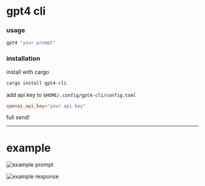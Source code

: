 
# gpt4 cli

### usage

```sh
gpt4 "your prompt"
```

### installation

install with cargo
```sh
cargo install gpt4-cli
```

add api key to `$HOME/.config/gpt4-cli/config.toml`
```toml
openai_api_key="your api key"
```

full send!

--------------

# example

![example prompt](./assets/Bildschirmfoto%202024-01-06%20um%203.11.33 PM.png)

![example response](./assets/Bildschirmfoto%202024-01-06%20um%203.13.26 PM.png)
